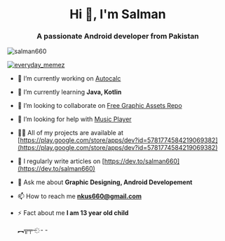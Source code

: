 <h1 align="center">Hi 👋, I'm Salman</h1>
<h3 align="center">A passionate Android developer from Pakistan</h3>

<p align="left"> <img src="https://komarev.com/ghpvc/?username=salman660&label=Profile%20views&color=0e75b6&style=flat" alt="salman660" /> </p>

<p align="left"> <a href="https://twitter.com/everyday_memez" target="blank"><img src="https://img.shields.io/twitter/follow/everyday_memez?logo=twitter&style=for-the-badge" alt="everyday_memez" /></a> </p>

- 🔭 I’m currently working on [Autocalc](https://github.com/imengyu/AutoCalc)

- 🌱 I’m currently learning **Java, Kotlin**

- 👯 I’m looking to collaborate on [Free Graphic Assets Repo](https://github.com/salman660/Free-Graphic-Assets)

- 🤝 I’m looking for help with [Music Player](https://github.com/dtrung98/MusicPlayer)

- 👨‍💻 All of my projects are available at [https://play.google.com/store/apps/dev?id=5781774584219069382](https://play.google.com/store/apps/dev?id=5781774584219069382)

- 📝 I regularly write articles on [https://dev.to/salman660](https://dev.to/salman660)

- 💬 Ask me about **Graphic Designing, Android Developement**

- 📫 How to reach me **nkus660@gmail.com**

- ⚡ Fact about me **I am 13 year old child**

   ︻╦╤─ ҉ - -
